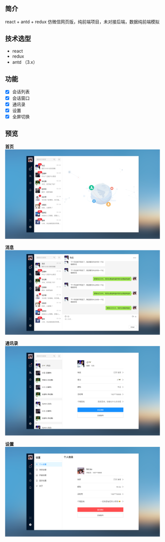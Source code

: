 ## 简介
react + antd + redux 仿微信网页版，纯前端项目，未对接后端，数据纯前端模拟

## 技术选型

- react
- redux
- antd （3.x）

## 功能

-[x] 会话列表
-[x] 会话窗口
-[x] 通讯录
-[x] 设置
-[x] 全屏切换

## 预览

**首页**
![首页](https://github.com/MarichMarck/react-im/blob/master/preview/home.png)

**消息**
![消息](https://github.com/MarichMarck/react-im/blob/master/preview/message.png)

**通讯录**
![通讯录](https://github.com/MarichMarck/react-im/blob/master/preview/maillist.png)

**设置**
![设置](https://github.com/MarichMarck/react-im/blob/master/preview/about.png)